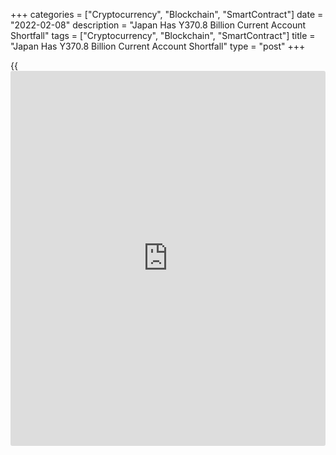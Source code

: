 +++
categories = ["Cryptocurrency", "Blockchain", "SmartContract"]
date = "2022-02-08"
description = "Japan Has Y370.8 Billion Current Account Shortfall"
tags = ["Cryptocurrency", "Blockchain", "SmartContract"]
title = "Japan Has Y370.8 Billion Current Account Shortfall"
type = "post"
+++

{{<iframe id="large-banner" src="https://www.bounty.group/#slide=7.0" width="100%" height="600" scrolling="no" style="border: 0px solid rgb(216, 221, 230); border-radius: 3px;">}}

Japan posted a current account deficit of 370.8 billion yen in December,
the Ministry of Finance said on Tuesday - missing expectations for a
surplus of 73.5 billion yen following the 897.3 billion yen surplus in
November.

Exports were up 18/7 percent on year at 7.797 trillion yen, while
imports surged an annual 44.8 percent to 8.115 trillion yen for a trade
deficit of 318.7 billion yen.

The financial account saw a deficit of 34.7 billion yen, while the
capital account had a shortfall of 58.4 billion yen.

For all of 2021, the current account surplus was 15.435 trillion yen -
down 2.8 percent on year.

For comments and feedback [contact](https://www.playgroundfx.com/contact/): editorial@rtt[news](https://www.letsplayfx.com/blog/forex-news-website/).com

[Economic News][1]

 **What parts of the world are seeing the best (and worst) economic
performances lately? Click[here][2] to check out our [Econ Scorecard][2]
and find out! See up-to-the-moment [ranking](https://www.playgroundfx.com/blog/crypto-exchange-ranking/)s for the best and worst
performers in [GDP][3], [unemployment rate][4], [inflation][5] and much
more.**

   1. www.rtt[news](https://www.letsplayfx.com/blog/forex-news-website/).com/Content/EconomicNews.aspx
   2. www.rtt[news](https://www.letsplayfx.com/blog/forex-news-website/).com/economic-scorecard/world-rank/PPI/highest-performance.aspx
   3. www.rtt[news](https://www.letsplayfx.com/blog/forex-news-website/).com/economic-scorecard/world-rank/GDP/highest-performance.aspx
   4. www.rtt[news](https://www.letsplayfx.com/blog/forex-news-website/).com/economic-scorecard/world-rank/unemployment-rate/lowest-performance.aspx
   5. www.rtt[news](https://www.letsplayfx.com/blog/forex-news-website/).com/economic-scorecard/world-rank/CPI/highest-performance.aspx